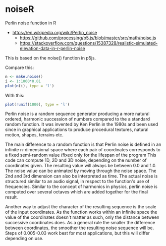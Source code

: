 # noiseR
Perlin noise function in R

* https://en.wikipedia.org/wiki/Perlin_noise
  * https://github.com/processing/p5.js/blob/master/src/math/noise.js
  * https://stackoverflow.com/questions/15387328/realistic-simulated-elevation-data-in-r-perlin-noise

This is based on the noise() function in p5js.

Compare this:
```R
n <- make.noise()
i <- 1:1000*0.01
plot(n(i), type = 'l')
```

With this:
```R
plot(runif(1000), type = 'l')
```


Perlin noise is a random sequence generator producing a more natural ordered, harmonic
succession of numbers compared to the a standard random function.
It was invented by Ken Perlin in the 1980s and been used since in graphical applications to produce procedural textures, natural motion,
shapes, terrains etc.

The main difference to a random function is that Perlin noise is defined in an infinite
n-dimensional space where each pair of coordinates corresponds to a fixed semi-random value
(fixed only for the lifespan of the program
This code can compute 1D, 2D and 3D noise, depending on the number of coordinates given. 
The resulting value will always be between 0.0 and 1.0. 
The noise value can be animated by moving through the noise space.
The 2nd and 3rd dimension can also be interpreted as time.
The actual noise is structured similar to an audio signal, in respect to the function's use of frequencies. 
Similar to the concept of harmonics in physics, perlin noise is computed over several octaves which are added
together for the final result. 

Another way to adjust the character of the resulting sequence is the scale of the input
coordinates. As the function works within an infinite space the value of the coordinates doesn't matter as such, only the distance between
successive coordinates does. As a general rule the smaller the difference between coordinates,
the smoother the resulting noise sequence will be. Steps of 0.005-0.03
work best for most applications, but this will differ depending on use.
